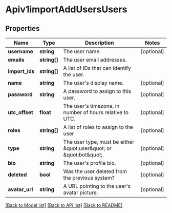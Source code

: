 # Apiv1importAddUsersUsers

## Properties
Name | Type | Description | Notes
------------ | ------------- | ------------- | -------------
**username** | **string** | The user name. | [optional] 
**emails** | **string[]** | The user email addresses. | 
**import_ids** | **string[]** | A list of IDs that can identify the user. | 
**name** | **string** | The user&#x27;s display name. | [optional] 
**password** | **string** | A password to assign to this user. | [optional] 
**utc_offset** | **float** | The user&#x27;s timezone, in number of hours relative to UTC. | [optional] 
**roles** | **string[]** | A list of roles to assign to the user | [optional] 
**type** | **string** | The user type, must be either \&quot;user\&quot; or \&quot;bot\&quot;. | [optional] 
**bio** | **string** | The user&#x27;s profile bio. | [optional] 
**deleted** | **bool** | Was the user deleted from the previous system? | [optional] 
**avatar_url** | **string** | A URL pointing to the user&#x27;s avatar picture. | [optional] 

[[Back to Model list]](../../README.md#documentation-for-models) [[Back to API list]](../../README.md#documentation-for-api-endpoints) [[Back to README]](../../README.md)

